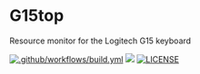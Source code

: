 # G15top
Resource monitor for the Logitech G15 keyboard

[![.github/workflows/build.yml](https://github.com/fruhland/g15top/actions/workflows/build.yml/badge.svg)](https://github.com/fruhland/g15top/actions/workflows/build.yml)
[![](https://img.shields.io/badge/C%2B%2B-11-blue)](https://isocpp.org/)
[![LICENSE](https://img.shields.io/badge/license-GPLv3-orange.svg)](https://github.com/hhu-bsinfo/observatory/blob/master/LICENSE)

